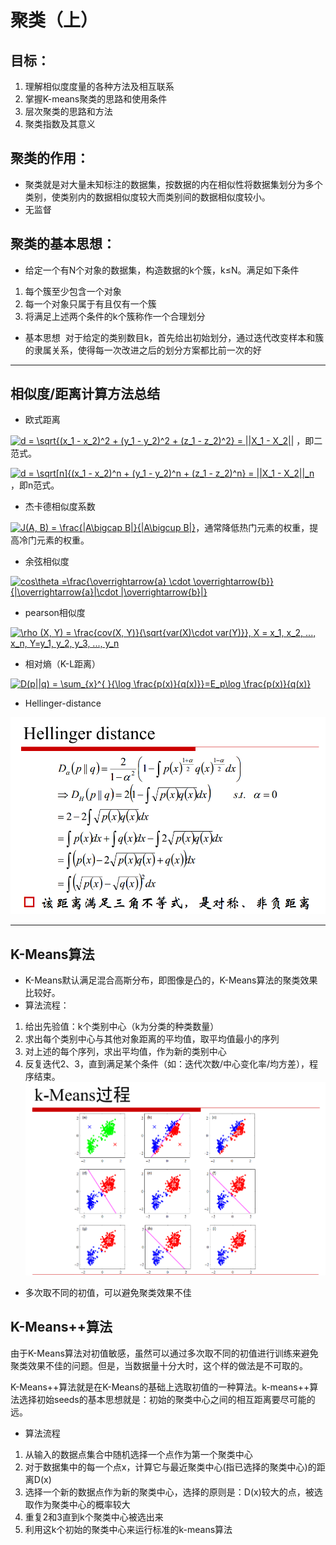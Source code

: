 # 聚类（上）

## 目标：
1. 理解相似度度量的各种方法及相互联系
2. 掌握K-means聚类的思路和使用条件
3. 层次聚类的思路和方法
4. 聚类指数及其意义

## 聚类的作用：
- 聚类就是对大量未知标注的数据集，按数据的内在相似性将数据集划分为多个类别，使类别内的数据相似度较大而类别间的数据相似度较小。
- 无监督

## 聚类的基本思想：
- 给定一个有N个对象的数据集，构造数据的k个簇，k≤N。满足如下条件
1. 每个簇至少包含一个对象
2. 每一个对象只属于有且仅有一个簇
3. 将满足上述两个条件的k个簇称作一个合理划分

- 基本思想
  对于给定的类别数目k，首先给出初始划分，通过迭代改变样本和簇的隶属关系，使得每一次改进之后的划分方案都比前一次的好
  
---
## 相似度/距离计算方法总结

- 欧式距离

<a href="https://www.codecogs.com/eqnedit.php?latex=d&space;=&space;\sqrt{(x_1&space;-&space;x_2)^2&space;&plus;&space;(y_1&space;-&space;y_2)^2&space;&plus;&space;(z_1&space;-&space;z_2)^2}&space;=&space;||X_1&space;-&space;X_2||" target="_blank"><img src="https://latex.codecogs.com/png.latex?d&space;=&space;\sqrt{(x_1&space;-&space;x_2)^2&space;&plus;&space;(y_1&space;-&space;y_2)^2&space;&plus;&space;(z_1&space;-&space;z_2)^2}&space;=&space;||X_1&space;-&space;X_2||" title="d = \sqrt{(x_1 - x_2)^2 + (y_1 - y_2)^2 + (z_1 - z_2)^2} = ||X_1 - X_2||" /></a>
，即二范式。

<a href="https://www.codecogs.com/eqnedit.php?latex=d&space;=&space;\sqrt[n]{(x_1&space;-&space;x_2)^n&space;&plus;&space;(y_1&space;-&space;y_2)^n&space;&plus;&space;(z_1&space;-&space;z_2)^n}&space;=&space;||X_1&space;-&space;X_2||_n" target="_blank"><img src="https://latex.codecogs.com/png.latex?d&space;=&space;\sqrt[n]{(x_1&space;-&space;x_2)^n&space;&plus;&space;(y_1&space;-&space;y_2)^n&space;&plus;&space;(z_1&space;-&space;z_2)^n}&space;=&space;||X_1&space;-&space;X_2||_n" title="d = \sqrt[n]{(x_1 - x_2)^n + (y_1 - y_2)^n + (z_1 - z_2)^n} = ||X_1 - X_2||_n" /></a>
，即n范式。

- 杰卡德相似度系数

<a href="https://www.codecogs.com/eqnedit.php?latex=\inline&space;J(A,&space;B)&space;=&space;\frac{|A\bigcap&space;B|}{|A\bigcup&space;B|}" target="_blank"><img src="https://latex.codecogs.com/gif.latex?\inline&space;J(A,&space;B)&space;=&space;\frac{|A\bigcap&space;B|}{|A\bigcup&space;B|}" title="J(A, B) = \frac{|A\bigcap B|}{|A\bigcup B|}" /></a>，通常降低热门元素的权重，提高冷门元素的权重。

- 余弦相似度

<a href="https://www.codecogs.com/eqnedit.php?latex=cos\theta&space;=\frac{\overrightarrow{a}&space;\cdot&space;\overrightarrow{b}}{|\overrightarrow{a}|\cdot&space;|\overrightarrow{b}|}" target="_blank"><img src="https://latex.codecogs.com/gif.latex?cos\theta&space;=\frac{\overrightarrow{a}&space;\cdot&space;\overrightarrow{b}}{|\overrightarrow{a}|\cdot&space;|\overrightarrow{b}|}" title="cos\theta =\frac{\overrightarrow{a} \cdot \overrightarrow{b}}{|\overrightarrow{a}|\cdot |\overrightarrow{b}|}" /></a>

- pearson相似度

<a href="https://www.codecogs.com/eqnedit.php?latex=\rho&space;(X,&space;Y)&space;=&space;\frac{cov(X,&space;Y)}{\sqrt{var(X)\cdot&space;var(Y)}},&space;X&space;=&space;x_1,&space;x_2,&space;...,&space;x_n,&space;Y=y_1,&space;y_2,&space;y_3,&space;...,&space;y_n" target="_blank"><img src="https://latex.codecogs.com/png.latex?\rho&space;(X,&space;Y)&space;=&space;\frac{cov(X,&space;Y)}{\sqrt{var(X)\cdot&space;var(Y)}},&space;X&space;=&space;x_1,&space;x_2,&space;...,&space;x_n,&space;Y=y_1,&space;y_2,&space;y_3,&space;...,&space;y_n" title="\rho (X, Y) = \frac{cov(X, Y)}{\sqrt{var(X)\cdot var(Y)}}, X = x_1, x_2, ..., x_n, Y=y_1, y_2, y_3, ..., y_n" /></a>

- 相对熵（K-L距离）

<a href="https://www.codecogs.com/eqnedit.php?latex=D(p||q)&space;=&space;\sum_{x}^{&space;}{\log&space;\frac{p(x)}{q(x)}}=E_p\log&space;\frac{p(x)}{q(x)}" target="_blank"><img src="https://latex.codecogs.com/gif.latex?D(p||q)&space;=&space;\sum_{x}^{&space;}{\log&space;\frac{p(x)}{q(x)}}=E_p\log&space;\frac{p(x)}{q(x)}" title="D(p||q) = \sum_{x}^{ }{\log \frac{p(x)}{q(x)}}=E_p\log \frac{p(x)}{q(x)}" /></a>

- Hellinger-distance

![Hellinger-distance公式](images/Hellinger-distance.png)

---

## K-Means算法

- K-Means默认满足混合高斯分布，即图像是凸的，K-Means算法的聚类效果比较好。
- 算法流程：
1. 给出先验值：k个类别中心（k为分类的种类数量）
2. 求出每个类别中心与其他对象距离的平均值，取平均值最小的序列
3. 对上述的每个序列，求出平均值，作为新的类别中心
4. 反复迭代2、3，直到满足某个条件（如：迭代次数/中心变化率/均方差），程序结束。
![K-Means Process](images//K-Means.png)

- 多次取不同的初值，可以避免聚类效果不佳

## K-Means++算法
由于K-Means算法对初值敏感，虽然可以通过多次取不同的初值进行训练来避免聚类效果不佳的问题。但是，当数据量十分大时，这个样的做法是不可取的。

K-Means++算法就是在K-Means的基础上选取初值的一种算法。k-means++算法选择初始seeds的基本思想就是：初始的聚类中心之间的相互距离要尽可能的远。

- 算法流程
1. 从输入的数据点集合中随机选择一个点作为第一个聚类中心
2. 对于数据集中的每一个点x，计算它与最近聚类中心(指已选择的聚类中心)的距离D(x)
3. 选择一个新的数据点作为新的聚类中心，选择的原则是：D(x)较大的点，被选取作为聚类中心的概率较大
4. 重复2和3直到k个聚类中心被选出来
5. 利用这k个初始的聚类中心来运行标准的k-means算法
